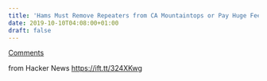 ```yaml
---
title: 'Hams Must Remove Repeaters from CA Mountaintops or Pay Huge Fees [pdf]'
date: 2019-10-10T04:08:00+01:00
draft: false
---
```


[Comments](https://news.ycombinator.com/item?id=21210361)  
  
from Hacker News https://ift.tt/324XKwg